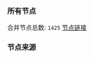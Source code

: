 ### 所有节点
合并节点总数: `1425`
[节点链接](https://raw.githubusercontent.com/rzhy1/11/master/sub/sub_merge_base64.txt)

### 节点来源
